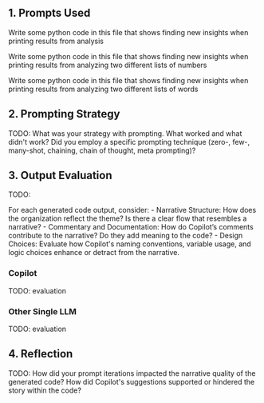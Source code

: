 ## 1. Prompts Used



Write some python code in this file that shows finding new insights when printing results from analysis

Write some python code in this file that shows finding new insights when printing results from analyzing two different lists of numbers

Write some python code in this file that shows finding new insights when printing results from analyzing two different lists of words



## 2. Prompting Strategy

TODO: What was your strategy with prompting. What worked and what didn't work? Did you employ a specific prompting technique (zero-, few-, many-shot, chaining, chain of thought, meta prompting)?

## 3. Output Evaluation
TODO:

For each generated code output, consider:
    - Narrative Structure: How does the organization reflect the theme? Is there a clear flow that resembles a narrative?
    - Commentary and Documentation: How do Copilot’s comments contribute to the narrative? Do they add meaning to the code?
    - Design Choices: Evaluate how Copilot's naming conventions, variable usage, and logic choices enhance or detract from the narrative.

### Copilot

TODO: evaluation

### Other Single LLM

TODO: evaluation

## 4. Reflection

TODO: How did your prompt iterations impacted the narrative quality of the generated code? How did Copilot's suggestions supported or hindered the story within the code? 